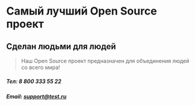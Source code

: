 # Самый лучший Open Source проект

## Сделан людьми для людей

> Наш Open Source проект предназначен для объединения людей со всего мира!

##### Тел: 8 800 333 55 22
##### Email: [support@test.ru](email)
